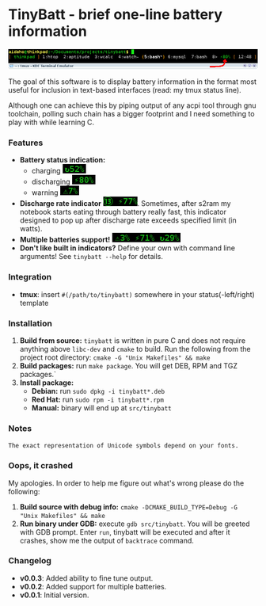 TinyBatt - brief one-line battery information
=============================================
![screenshot](https://raw.githubusercontent.com/aidaho/tinybatt/master/screenshots/tmux-integration.png)

The goal of this software is to display battery information in the
format most useful for inclusion in text-based interfaces (read: my tmux
status line).

Although one can achieve this by piping output of any acpi tool through
gnu toolchain, polling such chain has a bigger footprint and I need
something to play with while learning C.

### Features
*   **Battery status indication:**
    * charging ![charging](https://raw.githubusercontent.com/aidaho/tinybatt/master/screenshots/charging.png)
    * discharging ![discharging](https://raw.githubusercontent.com/aidaho/tinybatt/master/screenshots/discharging.png)
    * warning ![warning](https://raw.githubusercontent.com/aidaho/tinybatt/master/screenshots/warning.png)
*   **Discharge rate indicator** ![discharge-rate](https://raw.githubusercontent.com/aidaho/tinybatt/master/screenshots/discharge-rate.png).
    Sometimes, after s2ram my notebook starts eating through battery really fast, this
    indicator designed to pop up after discharge rate exceeds specified limit (in watts).
*   **Multiple batteries support!** ![multiple-batteries](https://raw.githubusercontent.com/aidaho/tinybatt/master/screenshots/multiple-batteries.png)
*   **Don't like built in indicators?** Define your own with command line arguments! See `tinybatt --help` for details.

### Integration
*   **tmux**: insert `#(/path/to/tinybatt)` somewhere in your status(-left/right) template

### Installation
1.  **Build from source:** `tinybatt` is written in pure C and does not require
    anything above `libc-dev` and `cmake` to build. Run the following from the
    project root directory: `cmake -G "Unix Makefiles" && make`
2.  **Build packages:** run `make package`. You will get DEB, RPM and TGZ packages.`
3.  **Install package:**
    * **Debian:** run `sudo dpkg -i tinybatt*.deb`
    * **Red Hat:** run `sudo rpm -i tinybatt*.rpm`
    * **Manual:** binary will end up at `src/tinybatt`

### Notes
    The exact representation of Unicode symbols depend on your fonts.

### Oops, it crashed
My apologies. In order to help me figure out what's wrong please do the following:

1.  **Build source with debug info:** `cmake -DCMAKE_BUILD_TYPE=Debug -G "Unix Makefiles" && make`
2.  **Run binary under GDB:** execute `gdb src/tinybatt`. You will be greeted with GDB prompt.
    Enter `run`, tinybatt will be executed and after it crashes, show me the output of `backtrace` command.

### Changelog
* **v0.0.3**: Added ability to fine tune output.
* **v0.0.2**: Added support for multiple batteries.
* **v0.0.1**: Initial version.
